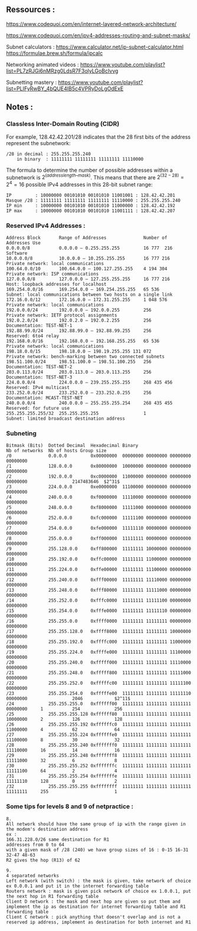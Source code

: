 ## Ressources : ##

https://www.codequoi.com/en/internet-layered-network-architecture/

https://www.codequoi.com/en/ipv4-addresses-routing-and-subnet-masks/

Subnet calculators : 
https://www.calculator.net/ip-subnet-calculator.html
https://formulae.brew.sh/formula/ipcalc

Networking animated videos : https://www.youtube.com/playlist?list=PL7zRJGi6nMRzg0LdsR7F3olyLGoBcIvvg

Subnetting mastery :
https://www.youtube.com/playlist?list=PLIFyRwBY_4bQUE4IB5c4VPRyDoLgOdExE

## Notes : ##


### Classless Inter-Domain Routing (CIDR)

For example, 128.42.42.201/28 indicates that the 28 first bits of the address represent the subnetwork:
```
/28 in decimal : 255.255.255.240
	in binary  : 11111111 11111111 11111111 11110000
```
 The formula to determine the number of possible addresses within a subnetwork is $2^(address length – mask)$. 
 This means that there are $2^(32-28) = 2^4 = 16$ possible IPv4 addresses in this 28-bit subnet range:

```
IP         : 10000000 00101010 00101010 11001001 : 128.42.42.201
Masque /28 : 11111111 11111111 11111111 11110000 : 255.255.255.240
IP min     : 10000000 00101010 00101010 11000000 : 128.42.42.192
IP max     : 10000000 00101010 00101010 11001111 : 128.42.42.207
```

### Reserved IPv4 Addresses :
```
Address Block		Range of Addresses				Number of Addresses	Use
0.0.0.0/8			0.0.0.0 – 0.255.255.255			16 777 	216			Software
10.0.0.0/8			10.0.0.0 – 10.255.255.255		16 777 216			Private network: local communications
100.64.0.0/10		100.64.0.0 – 100.127.255.255	4 194 304			Private network: ISP communications
127.0.0.0/8			127.0.0.0 – 127.255.255.255		16 777 216			Host: loopback addresses for localhost
169.254.0.0/16		169.254.0.0 – 169.254.255.255	65 536				Subnet: local communications between two hosts on a single link
172.16.0.0/12		172.16.0.0 – 172.31.255.255		1 048 576			Private network: local communications
192.0.0.0/24		192.0.0.0 – 192.0.0.255			256					Private network: IETF protocol assignments
192.0.2.0/24		192.0.2.0 – 192.0.2.255			256					Documentation: TEST-NET-1
192.88.99.0/24		192.88.99.0 – 192.88.99.255		256					Reserved: 6to4 relay
192.168.0.0/16		192.168.0.0 – 192.168.255.255	65 536				Private network: local communications
198.18.0.0/15		198.18.0.0 – 198.19.255.255	131 072					Private network: bench-marking between two connected subnets
198.51.100.0/24		198.51.100.0 – 198.51.100.255	256					Documentation: TEST-NET-2
203.0.113.0/24		203.0.113.0 – 203.0.113.255		256					Documentation: TEST-NET-3
224.0.0.0/4			224.0.0.0 – 239.255.255.255		268 435 456			Reserved: IPv4 multicast
233.252.0.0/24		233.252.0.0 – 233.252.0.255		256					Documentation: MCAST-TEST-NET
240.0.0.0/4			240.0.0.0 – 255.255.255.254		268 435 455			Reserved: for future use
255.255.255.255/32	255.255.255.255					1					Subnet: limited broadcast destination address
```

### Subneting
```
Bitmask (Bits)	Dotted Decimal	Hexadecimal	Binary								Nb of networks	Nb of hosts	Group size
/0				0.0.0.0			0x00000000	00000000 00000000 00000000 00000000												
/1				128.0.0.0		0x80000000	10000000 00000000 00000000 00000000												
/2				192.0.0.0		0xc0000000	11000000 00000000 00000000 00000000					2147483646	$2^31$	
/3				224.0.0.0		0xe0000000	11100000 00000000 00000000 00000000
/4				240.0.0.0		0xf0000000	11110000 00000000 00000000 00000000
/5				248.0.0.0		0xf8000000	11111000 00000000 00000000 00000000
/6				252.0.0.0		0xfc000000	11111100 00000000 00000000 00000000
/7				254.0.0.0		0xfe000000	11111110 00000000 00000000 00000000
/8				255.0.0.0		0xff000000	11111111 00000000 00000000 00000000
/9				255.128.0.0		0xff800000	11111111 10000000 00000000 00000000
/10				255.192.0.0		0xffc00000	11111111 11000000 00000000 00000000
/11				255.224.0.0		0xffe00000	11111111 11100000 00000000 00000000
/12				255.240.0.0		0xfff00000	11111111 11110000 00000000 00000000
/13				255.248.0.0		0xfff80000	11111111 11111000 00000000 00000000
/14				255.252.0.0		0xfffc0000	11111111 11111100 00000000 00000000
/15				255.254.0.0		0xfffe0000	11111111 11111110 00000000 00000000
/16				255.255.0.0		0xffff0000	11111111 11111111 00000000 00000000
/17				255.255.128.0	0xffff8000	11111111 11111111 10000000 00000000
/18				255.255.192.0	0xffffc000	11111111 11111111 11000000 00000000
/19				255.255.224.0	0xffffe000	11111111 11111111 11100000 00000000
/20				255.255.240.0	0xfffff000	11111111 11111111 11110000 00000000
/21				255.255.248.0	0xfffff800	11111111 11111111 11111000 00000000
/22				255.255.252.0	0xfffffc00	11111111 11111111 11111100 00000000
/23				255.255.254.0	0xfffffe00	11111111 11111111 11111110 00000000					2046			$2^11$
/24				255.255.255.0	0xffffff00	11111111 11111111 11111111 00000000		1			254				256
/25				255.255.255.128	0xffffff80	11111111 11111111 11111111 10000000		2			126				128
/26				255.255.255.192	0xffffffc0	11111111 11111111 11111111 11000000		4			62				64	
/27				255.255.255.224	0xffffffe0	11111111 11111111 11111111 11100000		8			30				32
/28				255.255.255.240	0xfffffff0	11111111 11111111 11111111 11110000		16			14				16
/29				255.255.255.248	0xfffffff8	11111111 11111111 11111111 11111000		32			6				8
/30				255.255.255.252	0xfffffffc	11111111 11111111 11111111 11111100		64			2				4
/31				255.255.255.254	0xfffffffe	11111111 11111111 11111111 11111110		128			0				2
/32				255.255.255.255	0xffffffff	11111111 11111111 11111111 11111111		255							1 
```

### Some tips for levels 8 and 9 of netpractice :


```
8. 
All network should have the same group of ip with the range given in the modem's destination address
ex :
166.31.228.0/26 same destination for R1
addresses from 0 to 64
with a given mask of /28 (240) we have group sizes of 16 : 0-15 16-31 32-47 48-63 
R2 gives the hop (R13) of 62
```

```
9. 
4 separated networks
Left network (with switch) : the mask is given, take network of choice ex 0.0.0.1 and put it in the internet forwarding table
Routers network : mask is given pick network of choice ex 1.0.0.1, put the next hop in R1 forwarding table
Client D network : the mask and next hop are given so put them and implement the ip as destination for internet forwarding table and R1 forwarding table
Client C network : pick anything that doesn't overlap and is not a reserved ip address, implement as destination for both internet and R1